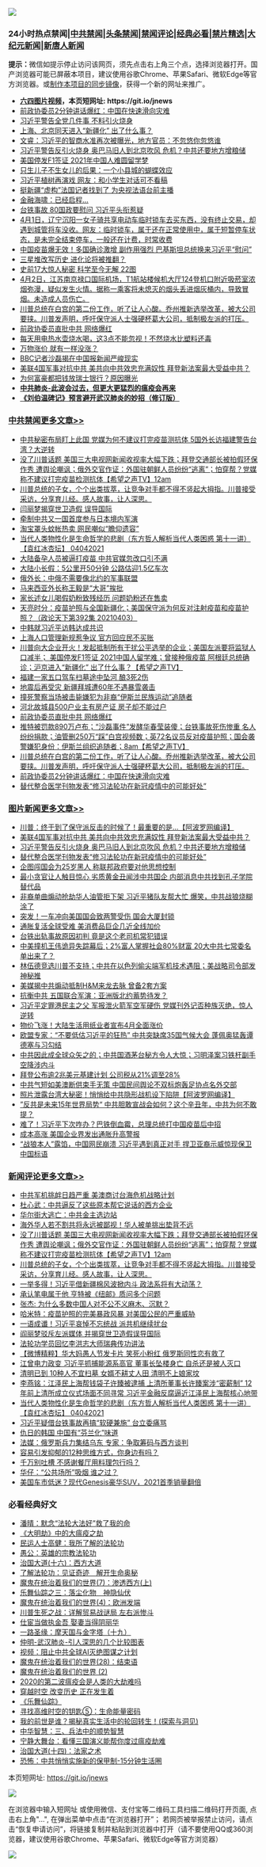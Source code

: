 ![](https://raw.githubusercontent.com/fqnews/bnews/master/64photo/fqnews-qr.jpg)

<div id="tt">
<h3>24小时热点禁闻|<a href="#%E4%B8%AD%E5%85%B1%E7%A6%81%E9%97%BB%E6%9B%B4%E5%A4%9A%E6%96%87%E7%AB%A0">中共禁闻</a>|<a href="#%E5%9B%BE%E7%89%87%E6%96%B0%E9%97%BB%E6%9B%B4%E5%A4%9A%E6%96%87%E7%AB%A0">头条禁闻</a>|<a href="#%E6%96%B0%E9%97%BB%E8%AF%84%E8%AE%BA%E6%9B%B4%E5%A4%9A%E6%96%87%E7%AB%A0">禁闻评论|<a href="#%E5%BF%85%E7%9C%8B%E7%BB%8F%E5%85%B8%E5%A5%BD%E6%96%87">经典必看|<a href="/video.md#%E7%A6%81%E7%89%87%E7%B2%BE%E9%80%89">禁片精选</a>|<a href="https://github.com/fqnews/djy/blob/master/gb/nf1351518.md#1">大纪元新闻</a>|<a href="https://github.com/fqnews/ntdtv/blob/master/gb/prog204.md#1">新唐人新闻</a></h3>
<div><b>提示：</b>微信如提示停止访问该网页，须先点击右上角三个点，选择浏览器打开。国产浏览器可能已屏蔽本项目，建议使用谷歌Chrome、苹果Safari、微软Edge等官方浏览器。或<a href="https://github.com/fqnews/bnews/blob/master/%E5%88%B6%E4%BD%9Cgit%E7%A6%81%E9%97%BB%E9%95%9C%E5%83%8F.md">制作本项目的同步镜像</a>，获得一个新的网址来推广。</div>
<ul>
<li><b><a href="http://d1.bdrive.tk/64.mp4" target="_blank">六四图片视频</a>，本页短网址: https://git.io/jnews</b></li>
<li><a href="/cbnews/20210403/1518926.md">前政协委员2分钟讲话爆红：中国在快速滑向灾难</a></li>
<li><a href="/cbnews/20210403/1518815.md">习近平警告全党几件事 不料引火烧身</a></li>
<li><a href="/cnnews/20210403/1518781.md">上海、北京同天进入“新疆化” 出了什么事？</a></li>
<li><a href="/bannedvideo/20210403/1518782.md">文睿：习近平的智商水准再次被曝光，地方官员：不忽悠你忽悠谁</a></li>
<li><a href="/topimagenews/20210403/1518960.md">习近平警告反引火烧身 奥巴马旧人到北京吹风 危机？中共还要地方增粮储</a></li>
<li><a href="/cnnews/20210403/1518839.md">美国停发F1签证 2021年中国人难圆留学梦</a></li>
<li><a href="/cnnews/20210403/1518935.md">只生儿子不生女儿的后果：一个小县城的蝴蝶效应</a></li>
<li><a href="/cnnews/20210403/1518821.md">习近平植树再演戏 网友：和小学生对话可不看稿</a></li>
<li><a href="/cnnews/20210404/1519160.md">挺新疆“虚构”法国记者找到了 为央视法语台前主播</a></li>
<li><a href="/cnnews/20210404/1519136.md">金融海啸：已经启程…</a></li>
<li><a href="/cnnews/20210403/1519066.md">台铁事故 80国政要慰问 习近平头衔惹疑</a></li>
<li><a href="/bannedvideo/20210403/1518911.md">4月1日，辽宁沉阳一女子骑共享电动车临时锁车去买东西，没有终止交易，却遇到城管将车没收。网友：临时锁车，属于还在正常使用中，属于短暂停车状态，是未完全结束停车，一般还在计费，时常收费</a></li>
<li><a href="/comments/20210403/1519056.md">中国疫苗爆无效！多国确诊激增 副作用强烈 巴基斯坦总统换来习近平“慰问”</a></li>
<li><a href="/cnnews/20210404/1519202.md">三星堆改写历史 进化论将被推翻？</a></li>
<li><a href="/cnnews/20210404/1519153.md">史前17大惊人秘密 科学至今无解 22图</a></li>
<li><a href="/bannedvideo/20210403/1518983.md">4月2日，江苏南京禄口国际机场，T1航站楼候机大厅124登机口附近吸菸室浓烟弥漫，疑似发生火情。据称一乘客将未熄灭的烟头丢进烟灰桶内，导致冒烟。未造成人员伤亡。</a></li>
<li><a href="/comments/20210403/1518992.md">川普总统在白宫的第二份工作，听了让人心酸。乔州推新选举改革，被大公司要挟。川普发声明，呼吁保守派人士强硬杯葛大公司，抵制极左派的打压。</a></li>
<li><a href="/cbnews/20210403/1519018.md">前政协委员直批中共 网络爆红</a></li>
<li><a href="/health/20210403/1518817.md">每天用电热水壶烧水喝，这3点不能忽视！不然烧水比塑料还毒</a></li>
<li><a href="/cnnews/20210403/1519022.md">万物涨价 就有一样没涨？</a></li>
<li><a href="/cbnews/20210403/1518814.md">BBC记者沙磊揭在中国报新闻严峻现实</a></li>
<li><a href="/topimagenews/20210404/1519149.md">美联4国军事对抗中共 美共向中共效忠充满奴性 拜登新法案最大受益中共？</a></li>
<li><a href="/cnnews/20210403/1519039.md">为何富豪都把钱放瑞士银行？原因曝光</a></li>
<li><b><a href="/comments/20200211/1275071.md" target="_blank">中共肺炎-此波会过去，但更大更猛烈的瘟疫会再来</a></b></li>
<li><b><a href="/comments/20200207/1272816.md" target="_blank">《刘伯温碑记》预言避开武汉肺炎的妙招（修订版）</a></b></li>
</ul>
</div>

<div class="catlist">
<h3><a href="/cbnews/" target="_blank">中共禁闻</a><span><a href="/cbnews/" target="_blank" rel="nofollow">更多文章>></a></span></h3>
<ul>
<li><a href="/cbnews/20210404/1519383.md" target="_blank">中共秘密布局盯上此国 党媒为何不建议打完疫苗测抗体 5国外长访福建警告台湾？大逆转</a></li>
<li><a href="/comments/20210404/1519378.md" target="_blank">没了川普话题 美国三大电视网新闻收视率大幅下跌；拜登交通部长被拍假环保作秀 遭舆论嘲讽；俄外交官作证：外国驻朝鲜人员纷纷“逃离”；怕穿帮？党媒称不建议打完疫苗检测抗体【希望之声TV】12am</a></li>
<li><a href="/comments/20210404/1519377.md" target="_blank">川普总统的子女，个个出类拔萃，让竞争对手都不得不竖起大拇指。川普接受采访，分享育儿经。感人故事，让人深思。</a></li>
<li><a href="/cbnews/20210404/1519322.md" target="_blank">闫丽梦揭穿世卫造假 误导国际</a></li>
<li><a href="/cbnews/20210404/1519321.md" target="_blank">牵制中共又一国首度参与日本境内军演</a></li>
<li><a href="/cbnews/20210404/1519320.md" target="_blank">淘宝罩头蚊帐热卖 网民嘲似“瞻仰遗容”</a></li>
<li><a href="/comments/20210404/1519314.md" target="_blank">当代人类物性化是生命哲学的悲剧（东方哲人解析当代人类困惑  第十一讲）【袁红冰杏坛】 04042021</a></li>
<li><a href="/cbnews/20210404/1519266.md" target="_blank">大陆备孕人员被逼打疫苗 中共官媒忽改口引不满</a></li>
<li><a href="/cbnews/20210404/1519265.md" target="_blank">大陆小长假：5公里开50分钟 公路估迎1.5亿车次</a></li>
<li><a href="/cbnews/20210404/1519234.md" target="_blank">俄外长：中俄不需要像北约的军事联盟</a></li>
<li><a href="/cbnews/20210404/1519233.md" target="_blank">马来西亚外长称王毅是“大哥”挨批</a></li>
<li><a href="/cbnews/20210404/1519231.md" target="_blank">家长述女儿喝假奶粉致残经历 问题奶粉还在售卖</a></li>
<li><a href="/cbnews/20210404/1519230.md" target="_blank">天亮时分：疫苗护照与全国新疆化；美国保守派为何反对注射疫苗和疫苗护照？（政论天下第392集 20210403）</a></li>
<li><a href="/cbnews/20210404/1519208.md" target="_blank">中韩就习近平访韩达成共识</a></li>
<li><a href="/cbnews/20210404/1519207.md" target="_blank">上海人口管理新规惹争议 官方回应民不买账</a></li>
<li><a href="/comments/20210404/1519170.md" target="_blank">川普向大企业开火！发起抵制所有干扰公平选举的企业；美国左派要将监狱人口减半； 美国停发F1签证  2021中国人留学难；曾接种俄疫苗 阿根廷总统确诊；沪京进入“新疆化” 出了什么事？【希望之声TV】</a></li>
<li><a href="/cbnews/20210404/1519126.md" target="_blank">福建一家五口驾车扫墓途中坠河 酿3死2伤</a></li>
<li><a href="/cbnews/20210404/1519125.md" target="_blank">地震后再受灾 新疆拜城遭60年不遇暴雪袭击</a></li>
<li><a href="/cbnews/20210403/1519075.md" target="_blank">撞死警察当场被击毙嫌犯为非裔“伊斯兰民族运动”追随者</a></li>
<li><a href="/cbnews/20210403/1519059.md" target="_blank">河北故城县500户业主有房产证 房子却不能过户</a></li>
<li><a href="/cbnews/20210403/1519018.md" target="_blank">前政协委员直批中共 网络爆红</a></li>
<li><a href="/comments/20210403/1518994.md" target="_blank">推特被罚款890万卢布；“沙磊事件”发酵华春莹装傻；台铁事故死伤惨重 名人纷纷捐款；油管删250万“踩”白宫视频数；英72名议员反对疫苗护照；国会袭警嫌犯身份：伊斯兰组织追随者；8am【希望之声TV】</a></li>
<li><a href="/comments/20210403/1518992.md" target="_blank">川普总统在白宫的第二份工作，听了让人心酸。乔州推新选举改革，被大公司要挟。川普发声明，呼吁保守派人士强硬杯葛大公司，抵制极左派的打压。</a></li>
<li><a href="/cbnews/20210403/1518926.md" target="_blank">前政协委员2分钟讲话爆红：中国在快速滑向灾难</a></li>
<li><a href="/comments/20210403/1518906.md" target="_blank">替代整合医学刊物发表“修习法轮功在新冠疫情中的可能好处”</a></li>

</ul>
</div>
<div class="catlist">
<h3><a href="/topimagenews/" target="_blank">图片新闻</a><span><a href="/topimagenews/" target="_blank" rel="nofollow">更多文章>></a></span></h3>
<ul>
<li><a href="/topimagenews/20210404/1519391.md" target="_blank">川普：终于到了保守派反击的时候了！最重要的是…【阿波罗网编译】</a></li>
<li><a href="/topimagenews/20210404/1519149.md" target="_blank">美联4国军事对抗中共 美共向中共效忠充满奴性 拜登新法案最大受益中共？</a></li>
<li><a href="/topimagenews/20210403/1518960.md" target="_blank">习近平警告反引火烧身 奥巴马旧人到北京吹风 危机？中共还要地方增粮储</a></li>
<li><a href="/comments/20210403/1518906.md" target="_blank">替代整合医学刊物发表“修习法轮功在新冠疫情中的可能好处”</a></li>
<li><a href="/topimagenews/20210403/1518554.md" target="_blank">企图闯国会为25岁黑人 称联邦政府要对他思想控制</a></li>
<li><a href="/topimagenews/20210403/1518546.md" target="_blank">最小贪官让人触目惊心 劣质黄金丑闻涉中共国企 内部消息中共找到孔子学院替代品</a></li>
<li><a href="/topimagenews/20210403/1518528.md" target="_blank">非裔单曲煽动抢劫华人油管拒下架 习近平猪队友帮大忙 爆笑，中共战狼烧糊涂了</a></li>
<li><a href="/topimagenews/20210403/1518459.md" target="_blank">突发！一车冲向美国国会致两警受伤 国会大厦封锁</a></li>
<li><a href="/topimagenews/20210403/1518446.md" target="_blank">通胀复活全球受难 美消费品巨企几近全线加价</a></li>
<li><a href="/topimagenews/20210402/1518285.md" target="_blank">台铁出轨事故原因初判 竟是这个老司机常犯错误</a></li>
<li><a href="/topimagenews/20210402/1517957.md" target="_blank">中美撞机王伟诡异失踪幕后；2%富人掌握社会80%财富 20大中共七常委名单出来了？</a></li>
<li><a href="/topimagenews/20210402/1517873.md" target="_blank">林伍德竞选川普不支持；中共在以色列偷尖端军机技术遇阻；美战略司令部发神秘推</a></li>
<li><a href="/topimagenews/20210402/1517863.md" target="_blank">美媒揭中共煽动抵制H&#038;M来龙去脉 曾备2套方案</a></li>
<li><a href="/topimagenews/20210402/1517862.md" target="_blank">抗衡中共 五国联合军演：亚洲版北约蓄势待发？</a></li>
<li><a href="/topimagenews/20210402/1517842.md" target="_blank">习近平定罪港民主之父 军报泄火箭军空军硬伤 党媒刊外记否种族灭绝，惊人逆转</a></li>
<li><a href="/topimagenews/20210402/1517841.md" target="_blank">物价飞涨！大陆生活用纸业者宣布4月全面涨价</a></li>
<li><a href="/topimagenews/20210401/1517464.md" target="_blank">欧盟专家：“不要低估习近平的狂热” 中共突缺席35国气候大会 蓬佩奥猛轰谭德塞与习勾结</a></li>
<li><a href="/topimagenews/20210401/1517078.md" target="_blank">中共因此成全球众矢之的；中共国酒茅台秘方令人大惊；习明泽案习铁杆副手空降涉内斗</a></li>
<li><a href="/topimagenews/20210401/1516907.md" target="_blank">拜登公布逾2兆美元基建计划 公司税从21%调至28%</a></li>
<li><a href="/topimagenews/20210331/1516706.md" target="_blank">中共气短如美澳断供束手无策 中国民间舆论不双标炮轰足协点名外交部</a></li>
<li><a href="/topimagenews/20210331/1516477.md" target="_blank">照片泄露台湾大秘密！悄悄给中共隐形战机设下陷阱【阿波罗网编译】</a></li>
<li><a href="/topimagenews/20210331/1516325.md" target="_blank">”反共是未来15年世界局势“ 中共胆敢宣战会如何？这个辛丑年，中共为何不敢提？</a></li>
<li><a href="/topimagenews/20210331/1516288.md" target="_blank">难了！习近平下次咋办？巴铁倒血霉，总理总统打中国疫苗后中招</a></li>
<li><a href="/topimagenews/20210331/1516209.md" target="_blank">成本高涨 美国企业界发出通胀升高警报</a></li>
<li><a href="/topimagenews/20210331/1516189.md" target="_blank">“战狼本人”露馅，中国网民崩溃 习近平遇到真正对手 捍卫亚裔示威惊现保卫中国标语</a></li>

</ul>
</div>
<div class="catlist">
<h3><a href="/comments/" target="_blank">新闻评论</a><span><a href="/comments/" target="_blank" rel="nofollow">更多文章>></a></span></h3>
<ul>
<li><a href="/comments/20210404/1519387.md" target="_blank">中共军机挑衅日趋严重 美澳商讨台海危机战略计划</a></li>
<li><a href="/comments/20210404/1519385.md" target="_blank">杜心武：中共逼反了这些原本帮它说话的西方企业</a></li>
<li><a href="/comments/20210404/1519384.md" target="_blank">华尔街大逃亡：中共金主选边站</a></li>
<li><a href="/comments/20210404/1519379.md" target="_blank">海外华人若不割共将永远被鄙视！华人被单挑出垫背不远</a></li>
<li><a href="/comments/20210404/1519378.md" target="_blank">没了川普话题 美国三大电视网新闻收视率大幅下跌；拜登交通部长被拍假环保作秀 遭舆论嘲讽；俄外交官作证：外国驻朝鲜人员纷纷“逃离”；怕穿帮？党媒称不建议打完疫苗检测抗体【希望之声TV】12am</a></li>
<li><a href="/comments/20210404/1519377.md" target="_blank">川普总统的子女，个个出类拔萃，让竞争对手都不得不竖起大拇指。川普接受采访，分享育儿经。感人故事，让人深思。</a></li>
<li><a href="/comments/20210404/1519376.md" target="_blank">一举多得！习近平借新疆棉风波掀内斗 政法系将有大动荡？</a></li>
<li><a href="/comments/20210404/1519366.md" target="_blank">承认笔电属于他 亨特被《纽邮》质问多个问题</a></li>
<li><a href="/comments/20210404/1519359.md" target="_blank">张杰: 为什么多数中国人对不公不义麻木、沉默？</a></li>
<li><a href="/comments/20210404/1519358.md" target="_blank">哈米特：疫苗护照的完美暴政风暴 对美国公民的严重威胁</a></li>
<li><a href="/comments/20210404/1519349.md" target="_blank">一语成谶！习近平哀悼不忘统战 派共机继续扰台</a></li>
<li><a href="/comments/20210404/1519348.md" target="_blank">阎丽梦驳斥左派媒体 并揭穿世卫造假误导国际</a></li>
<li><a href="/comments/20210404/1518956.md" target="_blank">法轮功学员回忆李洪志大师瑞典传功讲法</a></li>
<li><a href="/comments/20210404/1519329.md" target="_blank">【微博精粹】华大妈愚人节发卡片 笑死小粉红 俄罗斯同性恋有救了</a></li>
<li><a href="/comments/20210404/1519328.md" target="_blank">江曾电力政变 习近平抓捕能源系高官 董事长坠楼身亡 自杀还是被人灭口</a></li>
<li><a href="/comments/20210404/1519327.md" target="_blank">清明已到 10种人不宜扫墓 女婿不耕丈人田 清明不上娘家坟</a></li>
<li><a href="/comments/20210404/1519318.md" target="_blank">李燕铭：江泽民上海帮钱袋子许臻被逮捕 上清所董事长许臻案涉“密薪制” 12年前上清所成立仪式场面不同寻常 习近平金融反腐逼近江泽民上海帮核心地带</a></li>
<li><a href="/comments/20210404/1519314.md" target="_blank">当代人类物性化是生命哲学的悲剧（东方哲人解析当代人类困惑  第十一讲）【袁红冰杏坛】 04042021</a></li>
<li><a href="/comments/20210404/1519311.md" target="_blank">习近平疑借台铁事故再搞“软硬兼施” 台立委痛骂</a></li>
<li><a href="/comments/20210404/1519302.md" target="_blank">仇日的韩国 中国有“芬兰化”味道</a></li>
<li><a href="/comments/20210404/1519301.md" target="_blank">法媒：俄罗斯兵力集结乌东 专家：争取筹码与西方谈判</a></li>
<li><a href="/comments/20210404/1519300.md" target="_blank">容易引发抑郁的12种思维方式，你身边有吗？</a></li>
<li><a href="/comments/20210404/1519299.md" target="_blank">千万别吐槽 不感谢餐厅用料理包行吗？</a></li>
<li><a href="/comments/20210404/1519298.md" target="_blank">华仔：“公共场所”吸烟 谁之过？</a></li>
<li><a href="/comments/20210404/1519285.md" target="_blank">美国车市低迷？现代Genesis豪华SUV，2021首季销量翻倍</a></li>

</ul>
</div>

<div class="catlist">
<h3>必看经典好文</h3>
<ul>
<li><a href="/comments/20210312/1502968.md" target="_blank">潘晴：默念“法轮大法好”救了我的命</a></li>
<li><a href="/comments/20200203/1269785.md" target="_blank">《大明劫》中的大瘟疫之劫</a></li>
<li><a href="/ccpdope/20200729/1369047.md" target="_blank">民运人士高健：我所了解的法轮功</a></li>
<li><a href="/comments/20200313/1292991.md" target="_blank">愚公：英雄的宗教法轮功</a></li>
<li><a href="/comments/20201110/1428663.md" target="_blank">治国大道(十六)：西方大道</a></li>
<li><a href="/comments/20200307/1289968.md" target="_blank">了解法轮功：见证奇迹　解开生命奥秘</a></li>
<li><a href="/topimagenews/20180527/948369.md" target="_blank">魔鬼在统治着我们的世界(7)：渗透西方(上)</a></li>
<li><a href="/tculture/20190101/1056889.md" target="_blank">乐舞仙踪之三：落尘化物　神隐仙伏</a></li>
<li><a href="/topimagenews/20180522/946266.md" target="_blank">魔鬼在统治着我们的世界(4)：欧洲发端</a></li>
<li><a href="/comments/20200908/1392745.md" target="_blank">川普生死之战：详解贸易战谜局 左右派惨斗</a></li>
<li><a href="/lifebaike/20161111/612348.md" target="_blank">仕宦当做执金吾 娶妻当得阴丽华</a></li>
<li><a href="/topimagenews/20180327/919935.md" target="_blank">一路圣缘：摩天国与金字塔（十九）</a></li>
<li><a href="/comments/20200620/1347687.md" target="_blank">仲明-武汉肺炎-引人深思的几个比较图表</a></li>
<li><a href="/comments/20201221/1451945.md" target="_blank">视频：阻止中共全球AI灭绝图谋之计划</a></li>
<li><a href="/comments/20181228/1054609.md" target="_blank">魔鬼在统治着我们的世界(28)：结束语</a></li>
<li><a href="/topimagenews/20180520/944940.md" target="_blank">魔鬼在统治着我们的世界 (2)</a></li>
<li><a href="/comments/20200712/1359432.md" target="_blank">2020的第二波瘟疫会是人类的大劫难吗</a></li>
<li><a href="/comments/20200626/1259925.md" target="_blank">穿越时空 改变历史 正在发生着</a></li>
<li><a href="/comments/20200527/783191.md" target="_blank">《乐舞仙踪》</a></li>
<li><a href="/comments/20210402/1517945.md" target="_blank">寻找高维时空的钥匙⑤：生命能量密码</a></li>
<li><a href="/comments/20200715/1359453.md" target="_blank">我的前世是谁？揭秘真实生活中的轮回转生！(探索与洞见)</a></li>
<li><a href="/comments/20200605/783248.md" target="_blank">中华智慧：三、兵法中的顺势智慧</a></li>
<li><a href="/comments/20200527/1273654.md" target="_blank">宁静大舞台：看懂三国演义能帮你度过瘟疫劫难</a></li>
<li><a href="/cbnews/20180320/916962.md" target="_blank">治国大道(十四)：法家之术</a></li>
<li><a href="/baitai/20200711/1359005.md" target="_blank">恐怖：中共悄悄实施新的保甲制-15分钟生活圈</a></li>

</ul>
</div>

本页短网址: https://git.io/jnews

![](https://raw.githubusercontent.com/fqnews/bnews/master/64photo/fqnews-qr.jpg)

在浏览器中输入短网址 或使用微信、支付宝等二维码工具扫描二维码打开页面, 点击右上角"...", 在弹出菜单中点击“在浏览器打开”； 若网页被举报禁止访问，请点击“恢复申请访问”，将链接复制并粘贴到浏览器中打开（请不要使用QQ或360浏览器，建议使用谷歌Chrome、苹果Safari、微软Edge等官方浏览器）

![](https://raw.githubusercontent.com/fqnews/bnews/master/64photo/wx.jpg)